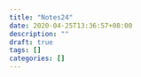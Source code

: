 ```yaml
---
title: "Notes24"
date: 2020-04-25T13:36:57+08:00
description: ""
draft: true
tags: []
categories: []
---
```

